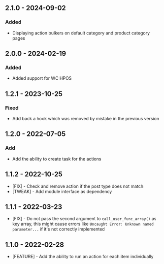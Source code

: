 ## 2.1.0 - 2024-09-02

### Added

* Displaying action bulkers on default category and product category pages

## 2.0.0 - 2024-02-19

### Added

* Added support for WC HPOS

## 1.2.1 - 2023-10-25

### Fixed

* Add back a hook which was removed by mistake in the previous version

## 1.2.0 - 2022-07-05

### Add

* Add the ability to create task for the actions

## 1.1.2 - 2022-10-25

* [FIX] - Check and remove action if the post type does not match
* [TWEAK] - Add module interface as dependency

## 1.1.1 - 2022-03-23

* [FIX] - Do not pass the second argument to `call_user_func_array()` as key array, this might cause errors like `Uncaught Error: Unknown named parameter...` if it's not correctly implemented

## 1.1.0 - 2022-02-28

* [FEATURE] - Add the ability to run an action for each item individually